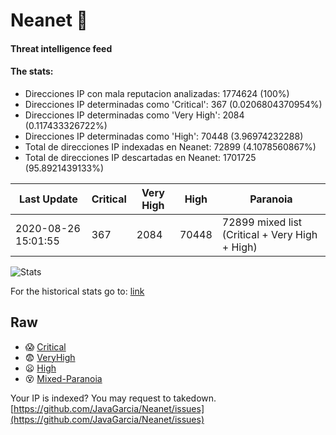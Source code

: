 # Neanet :hocho:
#### Threat intelligence feed
#### The stats:

- Direcciones IP con mala reputacion analizadas: 1774624 (100%)
- Direcciones IP determinadas como 'Critical':  367 (0.0206804370954%)
- Direcciones IP determinadas como 'Very High':  2084 (0.117433326722%)
- Direcciones IP determinadas como 'High':  70448 (3.96974232288)
- Total de direcciones IP indexadas en Neanet:  72899 (4.1078560867%)
- Total de direcciones IP descartadas en Neanet:  1701725 (95.8921439133%)

| Last Update | Critical | Very High | High | Paranoia |
| --- | --- | --- | --- | --- |
| 2020-08-26 15:01:55 | 367 | 2084 | 70448 | 72899 mixed list (Critical + Very High + High)|

![Stats](https://docs.google.com/spreadsheets/d/e/2PACX-1vSnaNMIXVabIpDJjufMlzH7poXnshF3mgd8Is1g9ytUEzVsP5my4Trn8f-xkoLLQ38xpL3HtmUexLo6/pubchart?oid=501124687&format=image)

For the historical stats go to: [link](/stats.csv)
## Raw
- :scream: [Critical](https://raw.githubusercontent.com/JavaGarcia/Neanet/master/blacklists/neanet_critical.txt)
- :fearful: [VeryHigh](https://raw.githubusercontent.com/JavaGarcia/Neanet/master/blacklists/neanet_veryHigh.txtt)
- :frowning: [High](https://raw.githubusercontent.com/JavaGarcia/Neanet/master/blacklists/neanet_high.txt)
- :dizzy_face: [Mixed-Paranoia](https://raw.githubusercontent.com/JavaGarcia/Neanet/master/blacklists/neanet_all.txt)


Your IP is indexed? You may request to takedown. [https://github.com/JavaGarcia/Neanet/issues](https://github.com/JavaGarcia/Neanet/issues)














































































































































































































































































































































































































































































